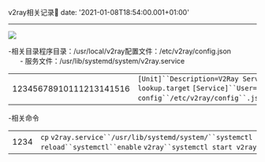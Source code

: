 v2ray相关记录📝
date: '2021-01-08T18:54:00.001+01:00'

---
[![](https://blogger.googleusercontent.com/img/b/R29vZ2xl/AVvXsEh2OTs9oGlvSi4esBghsLA7ui9JGB0wkWTKrMk6zxoT8JkpvVNv4HFl9Q0HakXmacTZWh5QcEmq3w7a-FthTcVOar1jbCRpcc8SvdKY5v2vjAqXqkueSXU4f_1i8Fl6MY-_Dg9oAqKwYA7EYyB7YzyLb0MVVr60M5RMefFw4BUfMiqc6zUTckpvgKKM/s1600/Screenshot%202022-03-23%20at%2011.15.57%20AM.png)](https://blogger.googleusercontent.com/img/b/R29vZ2xl/AVvXsEh2OTs9oGlvSi4esBghsLA7ui9JGB0wkWTKrMk6zxoT8JkpvVNv4HFl9Q0HakXmacTZWh5QcEmq3w7a-FthTcVOar1jbCRpcc8SvdKY5v2vjAqXqkueSXU4f_1i8Fl6MY-_Dg9oAqKwYA7EYyB7YzyLb0MVVr60M5RMefFw4BUfMiqc6zUTckpvgKKM/s254/Screenshot%202022-03-23%20at%2011.15.57%20AM.png)  
  
-相关目录程序目录：/usr/local/v2ray配置文件：/etc/v2ray/config.json  
      - 服务文件：/usr/lib/systemd/system/v2ray.service  


|  |  |
| --- | --- |
| 12345678910111213141516 | `[Unit]``Description=V2Ray Service``Documentation=https:``//www``.v2fly.org/``After=network.target nss-lookup.target` `[Service]``User=nobody``CapabilityBoundingSet=CAP_NET_ADMIN CAP_NET_BIND_SERVICE``AmbientCapabilities=CAP_NET_ADMIN CAP_NET_BIND_SERVICE``NoNewPrivileges=``true``ExecStart=``/usr/local/v2ray/v2ray` `-config``/etc/v2ray/config``.json``Restart=on-failure``RestartPreventExitStatus=23` `[Install]``WantedBy=multi-user.target` |

-相关命令  


|  |  |
| --- | --- |
| 1234 | `cp` `v2ray.service``/usr/lib/systemd/system/``systemctl daemon-reload``systemctl``enable` `v2ray``systemctl start v2ray` |

  
  
  
  
  

